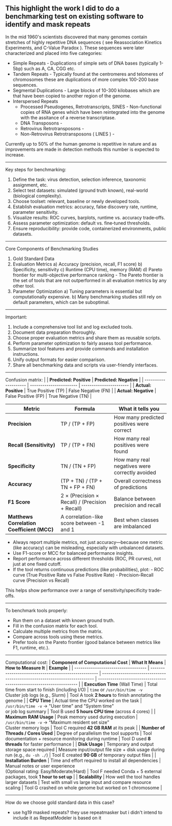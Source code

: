 This highlight the work I did to do a benchmarking test on existing software to identify and mask repeats
-----
In the mid 1960's scientists discovered that many genomes contain stretches of highly repetitive DNA sequences ( see Reassociation Kinetics Experiments, and C-Value Paradox ). These sequences were later characterized and placed into five categories:

- Simple Repeats - Duplications of simple sets of DNA bases (typically 1-5bp) such as A, CA, CGG etc.
- Tandem Repeats - Typically found at the centromeres and telomeres of chromosomes these are duplications of more complex 100-200 base sequences.
- Segmental Duplications - Large blocks of 10-300 kilobases which are that have been copied to another region of the genome.
- Interspersed Repeats
  * Processed Pseudogenes, Retrotranscripts, SINES - Non-functional copies of RNA genes which have been reintegrated into the genome with the assitance of a reverse transcriptase.
  * DNA Transposons -
  * Retrovirus Retrotransposons -
  * Non-Retrovirus Retrotransposons ( LINES ) -

Currently up to 50% of the human genome is repetitive in nature and as improvements are made in detection methods this number is expected to increase.

-----
Key steps for benchmarking:
1. Define the task: virus detection, selection inference, taxonomic assignment, etc.
2. Select test datasets: simulated (ground truth known), real-world (biological complexity).
3. Choose toolset: relevant, baseline or newly developed tools.
4. Establish evaluation metrics: accuracy, false discovery rate, runtime, parameter sensitivity.
5. Visualize results: ROC curves, barplots, runtime vs. accuracy trade‑offs.
6. Assess parameter optimization: default vs. fine‑tuned thresholds.
7. Ensure reproducibility: provide code, containerized environments, public datasets.

-----

Core Components of Benchmarking Studies
1) Gold Standard Data
2) Evaluation Metrics
    a) Accuracy (precision, recall, F1 score)
    b) Specificity, sensitivity
    c) Runtime (CPU time), memory (RAM)
    d) Pareto frontier for multi-objective performance ranking
         - The Pareto frontier is the set of tools that are not outperformed in all evaluation metrics by any other tool.
4) Parameter Optimization
    a) Tuning parameters is essential but computationally expensive.
    b) Many benchmarking studies still rely on default parameters, which can be suboptimal.

-----

Important:
1. Include a comprehensive tool list and log excluded tools.
2. Document data preparation thoroughly.
3. Choose proper evaluation metrics and share them as reusable scripts.
4. Perform parameter optimization to fairly assess tool performance.
5. Summarize tool features and provide commands and installation instructions.
6. Unify output formats for easier comparison.
7. Share all benchmarking data and scripts via user-friendly interfaces.

-----

Confusion matrix:
|                      | **Predicted: Positive** | **Predicted: Negative** |
| -------------------- | ----------------------- | ----------------------- |
| **Actual: Positive** | True Positive (TP)      | False Negative (FN)     |
| **Actual: Negative** | False Positive (FP)     | True Negative (TN)      |



| **Metric**                                 | **Formula**                                     | **What it tells you**                          |
| ------------------------------------------ | ----------------------------------------------- | ---------------------------------------------- |
| **Precision**                              | TP / (TP + FP)                                  | How many predicted positives were correct      |
| **Recall (Sensitivity)**                   | TP / (TP + FN)                                  | How many real positives were found             |
| **Specificity**                            | TN / (TN + FP)                                  | How many real negatives were correctly avoided |
| **Accuracy**                               | (TP + TN) / (TP + TN + FP + FN)                 | Overall correctness of predictions             |
| **F1 Score**                               | 2 × (Precision × Recall) / (Precision + Recall) | Balance between precision and recall           |
| **Matthews Correlation Coefficient (MCC)** | A correlation-like score between -1 and 1       | Best when classes are imbalanced               |

- Always report multiple metrics, not just accuracy—because one metric (like accuracy) can be misleading, especially with unbalanced datasets.
- Use F1-score or MCC for balanced performance insights.
- Report performance across different thresholds (ROC, PR curves), not just at one fixed cutoff.
- If the tool returns continuous predictions (like probabilities), plot:
        - ROC curve (True Positive Rate vs False Positive Rate)
        - Precision-Recall curve (Precision vs Recall)

This helps show performance over a range of sensitivity/specificity trade-offs.

-----

To benchmark tools properly:
- Run them on a dataset with known ground truth.
- Fill in the confusion matrix for each tool.
- Calculate multiple metrics from the matrix.
- Compare across tools using these metrics.
- Prefer tools on the Pareto frontier (good balance between metrics like F1, runtime, etc.).

-----
Computational cost:
| **Component of Computational Cost** | **What It Means**                                    | **How to Measure It**                                                      | **Example**                                                          |
| ----------------------------------- | ---------------------------------------------------- | -------------------------------------------------------------------------- | -------------------------------------------------------------------- |
| **Execution Time** (Wall Time)      | Total time from start to finish (including I/O)      | `time` or `/usr/bin/time -v`<br>Cluster job logs (e.g., Slurm)             | Tool A took **2 hours** to finish annotating the genome              |
| **CPU Time**                        | Actual time the CPU worked on the task               | `/usr/bin/time -v` → "User time" and "System time"<br>or job log summary   | Tool B used **5 hours CPU time** (across 4 cores)                    |
| **Maximum RAM Usage**               | Peak memory used during execution                    | `/usr/bin/time -v` → “Maximum resident set size”<br>Cluster memory logs    | Tool C required **42 GB RAM** at its peak                            |
| **Number of Threads / Cores Used**  | Degree of parallelism the tool supports              | Tool documentation + resource monitoring during runtime                    | Tool D used **8 threads** for faster performance                     |
| **Disk Usage**                      | Temporary and output storage space required          | Measure input/output file size + disk usage during run (e.g., `du -sh ./`) | Tool E created **90 GB** of temporary output files                   |
| **Installation Burden**             | Time and effort required to install all dependencies | Manual notes or user experience<br>(Optional rating: Easy/Moderate/Hard)   | Tool F needed Conda + 5 external packages, took **1 hour to set up** |
| **Scalability**                     | How well the tool handles larger datasets            | Test with small vs large input and compare resource scaling                | Tool G crashed on whole genome but worked on 1 chromosome            |


-----
How do we choose gold standard data in this case?
- use hg19 masked repeats? they use repeatmasker but i didn't intend to include it as RepeatModeler is based on it
